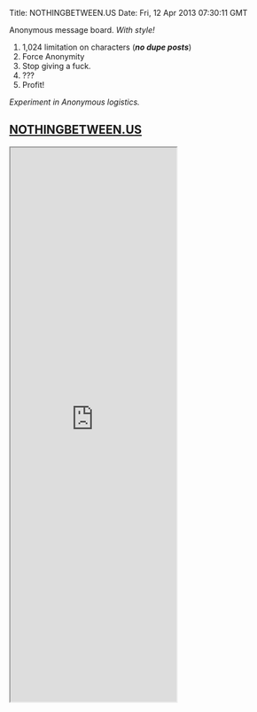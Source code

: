 Title: NOTHINGBETWEEN.US
Date: Fri, 12 Apr 2013 07:30:11 GMT

Anonymous message board. _With style!_

1. 1,024 limitation on characters (***no dupe posts***)
2. Force Anonymity
3. Stop giving a fuck.
4. ???
5. Profit!

_Experiment in Anonymous logistics._

## <a href="http://nothingbetween.us" class="fontawesome-external-link">NOTHINGBETWEEN.US</a>

<iframe src="http://nothingbetween.us" height="1000"></iframe>